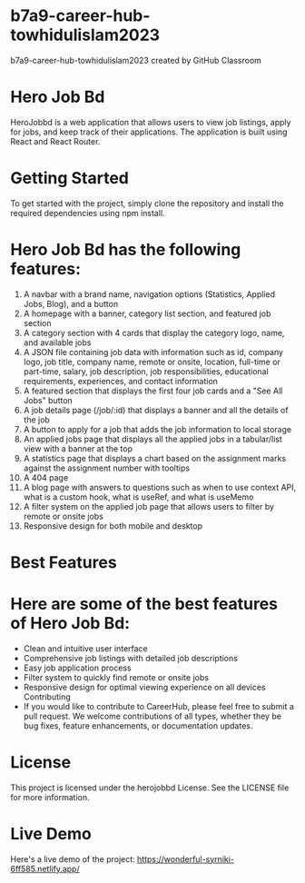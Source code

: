 # b7a9-career-hub-towhidulislam2023
b7a9-career-hub-towhidulislam2023 created by GitHub Classroom
# Hero Job Bd
HeroJobbd is a web application that allows users to view job listings, apply for jobs, and keep track of their applications. The application is built using React and React Router.

# Getting Started
To get started with the project, simply clone the repository and install the required dependencies using npm install.

# Hero Job Bd has the following features:

1. A navbar with a brand name, navigation options (Statistics, Applied Jobs, Blog), and a button
2. A homepage with a banner, category list section, and featured job section
3. A category section with 4 cards that display the category logo, name, and available jobs
4. A JSON file containing job data with information such as id, company logo, job title, company name, remote or onsite, location, full-time or part-time, salary, job description, job responsibilities, educational requirements, experiences, and contact information
5. A featured section that displays the first four job cards and a "See All Jobs" button
6. A job details page (/job/:id) that displays a banner and all the details of the job
7. A button to apply for a job that adds the job information to local storage
8. An applied jobs page that displays all the applied jobs in a tabular/list view with a banner at the top
9. A statistics page that displays a chart based on the assignment marks against the assignment number with tooltips
10. A 404 page
11. A blog page with answers to questions such as when to use context API, what is a custom hook, what is useRef, and what is useMemo
12. A filter system on the applied job page that allows users to filter by remote or onsite jobs
13. Responsive design for both mobile and desktop
# Best Features
# Here are some of the best features of Hero Job Bd:

* Clean and intuitive user interface
* Comprehensive job listings with detailed job descriptions
* Easy job application process
* Filter system to quickly find remote or onsite jobs
* Responsive design for optimal viewing experience on all devices Contributing
* If you would like to contribute to CareerHub, please feel free to submit a pull request. We welcome contributions of all types, whether they be bug fixes, feature enhancements, or documentation updates.

# License
This project is licensed under the herojobbd License. See the LICENSE file for more information.

# Live Demo
Here's a live demo of the project: https://wonderful-syrniki-6ff585.netlify.app/